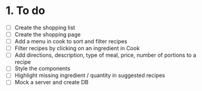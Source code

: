 # 1. To do

- [ ] Create the shopping list
- [ ] Create the shopping page
- [ ] Add a menu in cook to sort and filter recipes
- [ ] Filter recipes by clicking on an ingredient in Cook
- [ ] Add directions, description, type of meal, price, number of portions to a recipe
- [ ] Style the components
- [ ] Highlight missing ingredient / quantity in suggested recipes
- [ ] Mock a server and create DB
